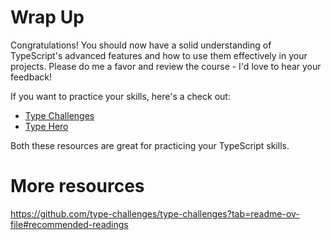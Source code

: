 # Wrap Up

Congratulations! You should now have a solid understanding of TypeScript's advanced features and how to use them effectively in your projects. Please do me a favor and review the course - I'd love to hear your feedback!

If you want to practice your skills, here's a check out:

- [Type Challenges](https://github.com/type-challenges/type-challenges)
- [Type Hero](https://typehero.dev)

Both these resources are great for practicing your TypeScript skills.

# More resources

https://github.com/type-challenges/type-challenges?tab=readme-ov-file#recommended-readings

